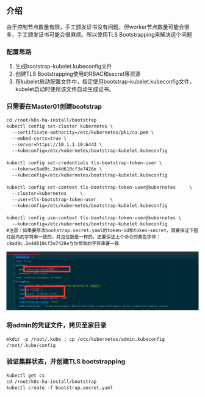 ## 介绍
由于控制节点数量有限，手工颁发证书没有问题，但worker节点数量可能会很多，手工颁发证书可能会很麻烦。所以使用TLS Bootstrapping来解决这个问题
### 配置思路
1. 生成bootstrap-kubelet.kubeconfig文件
2. 创建TLS Bootstrapping使用的RBAC和secret等资源
3. 在kubelet启动配置文件中，指定使用bootstrap-kubelet.kubeconfig文件，kubelet启动时使用该文件自动生成证书。
### 只需要在Master01创建bootstrap
```shell
cd /root/k8s-ha-install/bootstrap
kubectl config set-cluster kubernetes \
  --certificate-authority=/etc/kubernetes/pki/ca.pem \
  --embed-certs=true \
  --server=https://10.1.1.10:6443 \
  --kubeconfig=/etc/kubernetes/bootstrap-kubelet.kubeconfig
  
kubectl config set-credentials tls-bootstrap-token-user \
  --token=c8ad9c.2e4d610cf3e7426e \
  --kubeconfig=/etc/kubernetes/bootstrap-kubelet.kubeconfig
  
kubectl config set-context tls-bootstrap-token-user@kubernetes     \
  --cluster=kubernetes     \
  --user=tls-bootstrap-token-user     \
  --kubeconfig=/etc/kubernetes/bootstrap-kubelet.kubeconfig
  
kubectl config use-context tls-bootstrap-token-user@kubernetes \
  --kubeconfig=/etc/kubernetes/bootstrap-kubelet.kubeconfig
#注意：如果要修改bootstrap.secret.yaml的token-id和token-secret，需要保证下图红圈内的字符串一致的，并且位数是一样的。还要保证上个命令的黄色字体：c8ad9c.2e4d610cf3e7426e与你修改的字符串要一致

```
![img.png](img.png)
### 将admin的凭证文件，拷贝至家目录
```shell
mkdir -p /root/.kube ; cp /etc/kubernetes/admin.kubeconfig /root/.kube/config
```
### 验证集群状态，并创建TLS bootstrapping
```shell
kubectl get cs
cd /root/k8s-ha-install/bootstrap
kubectl create -f bootstrap.secret.yaml 
```


